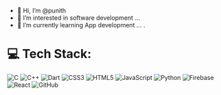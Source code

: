 - 👋 Hi, I’m @punith
- 👀 I’m interested in software development ...
- 🌱 I’m currently learning App development  ...
.


# 💻 Tech Stack:
![C](https://img.shields.io/badge/c-%2300599C.svg?style=plastic&logo=c&logoColor=white) ![C++](https://img.shields.io/badge/c++-%2300599C.svg?style=plastic&logo=c%2B%2B&logoColor=white) ![Dart](https://img.shields.io/badge/dart-%230175C2.svg?style=plastic&logo=dart&logoColor=white) ![CSS3](https://img.shields.io/badge/css3-%231572B6.svg?style=plastic&logo=css3&logoColor=white) ![HTML5](https://img.shields.io/badge/html5-%23E34F26.svg?style=plastic&logo=html5&logoColor=white) ![JavaScript](https://img.shields.io/badge/javascript-%23323330.svg?style=plastic&logo=javascript&logoColor=%23F7DF1E) ![Python](https://img.shields.io/badge/python-3670A0?style=plastic&logo=python&logoColor=ffdd54) ![Firebase](https://img.shields.io/badge/firebase-%23039BE5.svg?style=plastic&logo=firebase) ![React](https://img.shields.io/badge/react-%2320232a.svg?style=plastic&logo=react&logoColor=%2361DAFB) ![GitHub](https://img.shields.io/badge/github-%23121011.svg?style=plastic&logo=github&logoColor=white)
